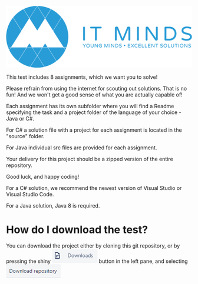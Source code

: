 ![IT Minds](images/logo.png)

This test includes 8 assignments, which we want you to solve!

Please refrain from using the internet for scouting out solutions.
That is no fun! And we won't get a good sense of what you are actually capable of!

Each assignment has its own subfolder where you will find a Readme specifying the task and a project folder of the language of your choice - Java or C#. 

For C# a solution file with a project for each assignment is located in the "source" folder.

For Java individual src files are provided for each assignment.

Your delivery for this project should be a zipped version of the entire repository.

Good luck, and happy coding!

For a C# solution, we recommend the newest version of Visual Studio or Visual Studio Code.

For a Java solution, Java 8 is required.

# How do I download the test?
You can download the project either by cloning this git repository, or by pressing the shiny ![Downloads](images/downloads.png) button in the left pane, and selecting ![Download Repository](images/download_rep.png)